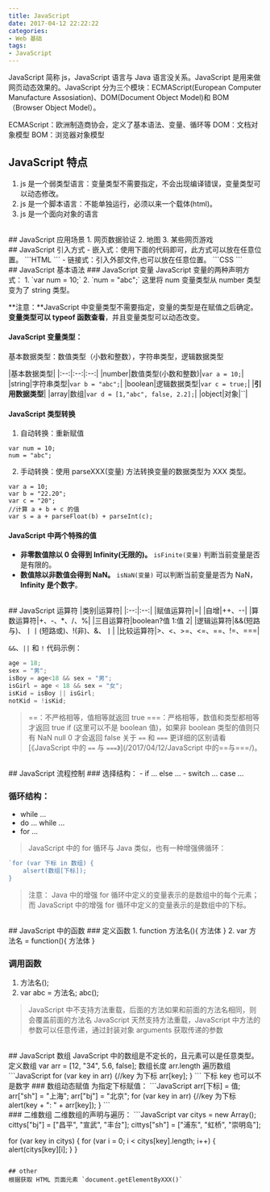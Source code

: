```yaml
---
title: JavaScript
date: 2017-04-12 22:22:22
categories: 
- Web 基础
tags: 
- JavaScript
---
```


JavaScript 简称 js，JavaScript 语言与 Java 语言没关系。JavaScript 是用来做网页动态效果的。JavaScript 分为三个模块：ECMAScript(European Computer Manufacture Assosiation)、DOM(Document Object Model)和 BOM（Browser Object Model）。

<!--more-->

ECMAScript：欧洲制造商协会，定义了基本语法、变量、循环等
DOM：文档对象模型
BOM：浏览器对象模型

## JavaScript 特点
1. js 是一个弱类型语言：变量类型不需要指定，不会出现编译错误，变量类型可以动态修改。
2. js 是一个脚本语言：不能单独运行，必须以来一个载体(html)。
3. js 是一个面向对象的语言

<br/>
## JavaScript 应用场景
1. 网页数据验证
2. 地图
3. 某些网页游戏

<br/>
## JavaScript 引入方式
- 嵌入式：使用下面的代码即可，此方式可以放在任意位置。
```HTML
<script type="text/javascript">
	JavaScript 脚本代码
</script>
```
- 链接式：引入外部文件,也可以放在任意位置。
```CSS
<script type="text/javascript" src="外部 js 路径"></script>
```

<br/>
## JavaScript 基本语法
### JavaScript 变量
JavaScript 变量的两种声明方式：
1. `var num = 10;`
2. `num = "abc";` 这里将 num 变量类型从 number 类型变为了 string 类型。

**注意：**JavaScript 中变量类型不需要指定，变量的类型是在赋值之后确定。**变量类型可以 typeof 函数查看**，并且变量类型可以动态改变。

#### JavaScript 变量类型：
基本数据类型：数值类型（小数和整数），字符串类型，逻辑数据类型

|基本数据类型|
|:--:|:--:|:--:|
|number|数值类型(小数和整数)|`var a = 10;`|
|string|字符串类型|`var b = "abc";`|
|boolean|逻辑数据类型|`var c = true;`|
|**引用数据类型**|
|array|数组|`var d = [1,"abc", false, 2.2];`|
|object|对象|``|


#### JavaScript 类型转换
1. 自动转换：重新赋值
```
var num = 10;
num = "abc";
```
2. 手动转换：使用 parseXXX(变量) 方法转换变量的数据类型为 XXX 类型。
```
var a = 10;
var b = "22.20";
var c = "20";
//计算 a + b + c 的值
var s = a + parseFloat(b) + parseInt(c);
```

#### JavaScript 中两个特殊的值
- **非零数值除以 0 会得到 Infinity(无限的)。**
`isFinite(变量)` 判断当前变量是否是有限的。
- **数值除以非数值会得到 NaN。**
`isNaN(变量)` 可以判断当前变量是否为 NaN，**Infinity 是个数字**。

<br/>
## JavaScript 运算符
|类别|运算符|
|:--:|:--:|
|赋值运算符|=|
|自增|++、--|
|算数运算符|+、-、*、/、%|
|三目运算符|boolean?值 1:值 2|
|逻辑运算符|&&(短路与)、丨丨(短路或)、!(非)、&、丨|
|比较运算符|>、<、>=、<=、==、!=、===|

`&&`、`||` 和 `!` 代码示例：
```JavaScript
age = 18;
sex = "男";
isBoy = age<18 && sex = "男";
isGirl = age < 18 && sex = "女";
isKid = isBoy || isGirl;
notKid = !isKid;
```
>==：不严格相等，值相等就返回 true
>===：严格相等，数值和类型都相等才返回 true
>if (这里可以不是 boolean 值)，如果非 boolean 类型的值则只有 NaN null 0 才会返回 false
>关于 `==` 和 `===` 更详细的区别请看[《JavaScript 中的 `==` 与 `===`》](/2017/04/12/JavaScript 中的==与===/)。


<br/>
## JavaScript 流程控制
### 选择结构：
- if ... else ...
- switch ... case ...

### 循环结构：
- while ... 
- do ... while ...
- for ...

>JavaScript 中的 for 循环与 Java 类似，也有一种增强佛循环：
```JavaScript
`for (var 下标 in 数组) {
	alsert(数组[下标]);
}
```
>注意：
>Java 中的增强 for 循环中定义的变量表示的是数组中的每个元素；
>而 JavaScript 中的增强 for 循环中定义的变量表示的是数组中的下标。

<br/>
## JavaScript 中的函数
### 定义函数
1. 
function 方法名(){
	方法体
}
2. 
var 方法名 = function(){
	方法体
} 

### 调用函数
1. 方法名();
2. var abc = 方法名; abc();

>JavaScript 中不支持方法重载，后面的方法如果和前面的方法名相同，则会覆盖前面的方法名
>JavaScript 天然支持方法重载，JavaScript 中方法的参数可以任意传递，通过封装对象 arguments 获取传递的参数


<br/>
## JavaScript 数组
JavaScript 中的数组是不定长的，且元素可以是任意类型。
定义数组 var arr = [12, "34", 5.6, false];
数组长度 arr.length
遍历数组
```JavaScript
for (var key in arr) {//key 为下标
	arr[key];
}
```
下标 key 也可以不是数字
### 数组动态赋值
为指定下标赋值：
```JavaScript
arr[下标] = 值;
arr["sh"] = "上海";
arr["bj"] = "北京";
for (var key in arr) {//key 为下标
	alert(key + ": " + arr[key]);
}
```

<br/>
### 二维数组
二维数组的声明与遍历：
```JavaScript
var citys = new Array();
cittys["bj"] = ["昌平", "宣武", "丰台"];
cittys["sh"] = ["浦东", "虹桥", "崇明岛"];

for (var key in citys) {
	for (var i = 0; i < citys[key].length; i++) {
		alert(citys[key][i];
	}
}
```

## other
根据获取 HTML 页面元素 `document.getElementByXXX()`